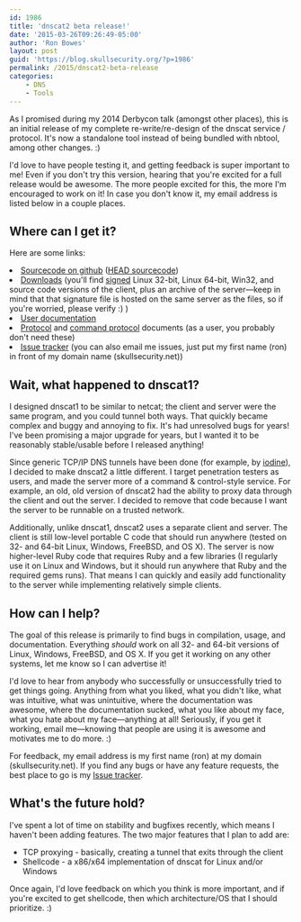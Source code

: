```yaml
---
id: 1986
title: 'dnscat2 beta release!'
date: '2015-03-26T09:26:49-05:00'
author: 'Ron Bowes'
layout: post
guid: 'https://blog.skullsecurity.org/?p=1986'
permalink: /2015/dnscat2-beta-release
categories:
    - DNS
    - Tools
---
```


As I promised during my 2014 Derbycon talk (amongst other places), this is an initial release of my complete re-write/re-design of the dnscat service / protocol. It's now a standalone tool instead of being bundled with nbtool, among other changes. :)

I'd love to have people testing it, and getting feedback is super important to me! Even if you don't try this version, hearing that you're excited for a full release would be awesome. The more people excited for this, the more I'm encouraged to work on it! In case you don't know it, my email address is listed below in a couple places.
<!--more-->
<h2>Where can I get it?</h2>

Here are some links:
<li> <a href='https://github.com/iagox86/dnscat2/tree/v0.01'>Sourcecode on github</a> (<a href='https://github.com/iagox86/dnscat2'>HEAD sourcecode</a>)</li>
<li> <a href='https://downloads.skullsecurity.org/dnscat2/'>Downloads</a> (you'll find <a href='https://downloads.skullsecurity.org/ron.pgp'>signed</a> Linux 32-bit, Linux 64-bit, Win32, and source code versions of the client, plus an archive of the server&mdash;keep in mind that that signature file is hosted on the same server as the files, so if you're worried, please verify :) )</li>
<li> <a href='https://github.com/iagox86/dnscat2/blob/v0.01/README.md'>User documentation</a></li>
<li> <a href='https://github.com/iagox86/dnscat2/blob/v0.01/doc/protocol.md'>Protocol</a> and <a href='https://github.com/iagox86/dnscat2/blob/v0.01/doc/command_protocol.md'>command protocol</a> documents (as a user, you probably don't need these)</li>
<li> <a href='https://github.com/iagox86/dnscat2/issues'>Issue tracker</a> (you can also email me issues, just put my first name (ron) in front of my domain name (skullsecurity.net))</li>

<h2>Wait, what happened to dnscat1?</h2>

I designed dnscat1 to be similar to netcat; the client and server were the same program, and you could tunnel both ways. That quickly became complex and buggy and annoying to fix. It's had unresolved bugs for years! I've been promising a major upgrade for years, but I wanted it to be reasonably stable/usable before I released anything!

Since generic TCP/IP DNS tunnels have been done (for example, by <a href='http://code.kryo.se/iodine/'>iodine</a>), I decided to make dnscat2 a little different. I target penetration testers as users, and made the server more of a command &amp; control-style service. For example, an old, old version of dnscat2 had the ability to proxy data through the client and out the server. I decided to remove that code because I want the server to be runnable on a trusted network.

Additionally, unlike dnscat1, dnscat2 uses a separate client and server. The client is still low-level portable C code that should run anywhere (tested on 32- and 64-bit Linux, Windows, FreeBSD, and OS X). The server is now higher-level Ruby code that requires Ruby and a few libraries (I regularly use it on Linux and Windows, but it should run anywhere that Ruby and the required gems runs). That means I can quickly and easily add functionality to the server while implementing relatively simple clients.

<h2>How can I help?</h2>

The goal of this release is primarily to find bugs in compilation, usage, and documentation. Everything <em>should</em> work on all 32- and 64-bit versions of Linux, Windows, FreeBSD, and OS X. If you get it working on any other systems, let me know so I can advertise it!

I'd love to hear from anybody who successfully or unsuccessfully tried to get things going. Anything from what you liked, what you didn't like, what was intuitive, what was unintuitive, where the documentation was awesome, where the documentation sucked, what you like about my face, what you hate about my face&mdash;anything at all! Seriously, if you get it working, email me&mdash;knowing that people are using it is awesome and motivates me to do more. :)

For feedback, my email address is my first name (ron) at my domain (skullsecurity.net). If you find any bugs or have any feature requests, the best place to go is my <a href='https://github.com/iagox86/dnscat2/issues'>Issue tracker</a>.

<h2>What's the future hold?</h2>

I've spent a lot of time on stability and bugfixes recently, which means I haven't been adding features. The two major features that I plan to add are:

<ul>
  <li>TCP proxying - basically, creating a tunnel that exits through the client</li>
  <li>Shellcode - a x86/x64 implementation of dnscat for Linux and/or Windows</li>
</ul>

Once again, I'd love feedback on which you think is more important, and if you're excited to get shellcode, then which architecture/OS that I should prioritize. :)